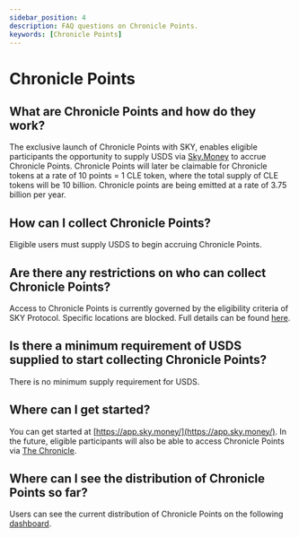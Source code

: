 ```yaml
---
sidebar_position: 4
description: FAQ questions on Chronicle Points.
keywords: [Chronicle Points]
---
```


# Chronicle Points

## What are Chronicle Points and how do they work?
The exclusive launch of Chronicle Points with SKY, enables eligible participants the opportunity to supply USDS via [Sky.Money](https://sky.money/) to accrue Chronicle Points. Chronicle Points will later be claimable for Chronicle tokens at a rate of 10 points = 1 CLE token, where the total supply of CLE tokens will be 10 billion. Chronicle points are being emitted at a rate of 3.75 billion per year. 


## How can I collect Chronicle Points?
Eligible users must supply USDS to begin accruing Chronicle Points.

## Are there any restrictions on who can collect Chronicle Points?
Access to Chronicle Points is currently governed by the eligibility criteria of SKY Protocol. Specific locations are blocked. Full details can be found [here](https://docs.sky.money/legal-terms).

## Is there a minimum requirement of USDS supplied to start collecting Chronicle Points?
There is no minimum supply requirement for USDS.

## Where can I get started?
You can get started at [https://app.sky.money/](https://app.sky.money/). In the future, eligible participants will also be able to access Chronicle Points via [The Chronicle](https://chroniclelabs.org/dashboard).

## Where can I see the distribution of Chronicle Points so far?
Users can see the current distribution of Chronicle Points on the following [dashboard](
    https://info.sky.money/rewards/0x10ab606b067c9c461d8893c47c7512472e19e2ce
).